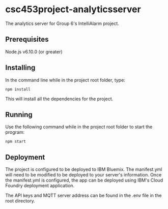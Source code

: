# csc453project-analyticsserver
The analytics server for Group 6's IntelliAlarm project.

## Prerequisites
Node.js v6.10.0 (or greater)

## Installing
In the command line while in the project root folder, type:

```
npm install
```

This will install all the dependencies for the project.

## Running
Use the following command while in the project root folder to start the program:

```
npm start
```

## Deployment
The project is configured to be deployed to IBM Bluemix. The manifest.yml will need to be modified to be deployed to your server's information. Once the manifest.yml is configured, the app can be deployed using IBM's Cloud Foundry deployment application.

The API keys and MQTT server address can be found in the .env file in the root directory.
